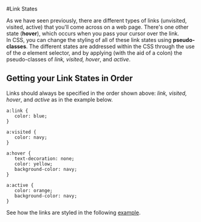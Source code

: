 
#Link States

As we have seen previously, there are different types of links (unvisited, visited, active) that you'll
come across on a web page. There's one other state (**hover**), which occurs when you pass your cursor
over the link.  
In CSS, you can change the styling of all of these link states using **pseudo-classes**. The different
states are addressed within the CSS through the use of the *a* element selector, and by applying
(with the aid of a colon) the pseudo-classes of *link, visited, hover*, and *active*.

## Getting your Link States in Order
Links should always be specified in the order shown above: *link, visited, hover*, and *active* as in the example below.

~~~
a:link {
   color: blue;
}

a:visited {
   color: navy;
}

a:hover {
   text-decoration: none;
   color: yellow;
   background-color: navy;
}

a:active {
   color: orange;
   background-color: navy;
}
~~~

See how the links are styled in the following <a href="archives/Class Htmls/links.htm" target= "_blank">example</a>.
